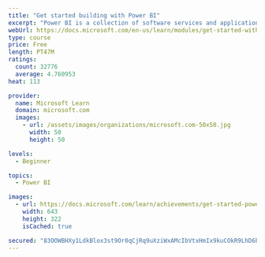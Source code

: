 ```yaml
---
title: "Get started building with Power BI"
excerpt: "Power BI is a collection of software services and applications that let you connect to all sorts of data sources and create compelling visuals and reports. You can benefit from receiving those reports, or you can share them with others inside or outside your organization. Learn the basics of Power BI, how its services and applications work together, and how they can be used to create or experience compelling visuals and analytics based on your data."
webUrl: https://docs.microsoft.com/en-us/learn/modules/get-started-with-power-bi/
type: course
price: Free
length: PT47M
ratings:
  count: 32776
  average: 4.760953
heat: 113

provider:
  name: Microsoft Learn
  domain: microsoft.com
  images:
    - url: /assets/images/organizations/microsoft.com-50x50.jpg
      width: 50
      height: 50

levels:
  - Beginner

topics:
  - Power BI

images:
  - url: https://docs.microsoft.com/learn/achievements/get-started-power-bi-social.png
    width: 643
    height: 322
    isCached: true

secured: "83OOWBHXy1LdkBlox3st9Or0qCjRq9uXziWxAMcIbVtxHmIx9kuCOkR9LhD6biIGSlaYUCEOnBGzFZocvCMcscJOivUG286pWGmqkKDGFqPyk1EpZqV9H2JaTXEeyoFjdV3ykegglNelg8+1cgMvlU0T856s0LqVOfYm0IhbkxMy2DrdaLbdEE9ZBYKAtTX6rtXRfqHQhJwJZLtyo9MehnsnbqacXcGUbh+nYWwfgAnV6GuX3Fs3xjOXVhO/RTuUOHH5k1/9uu9nBgdlbbU59zya77mO+YkDmcGrbglIJWCkQYyiRh4XyRCBdY4Uo+fZ2kiSbqDA9EPGYc1OzflGccMIiFoBlxOM2ukXDmb+4jB5+6YgFRZwGK9NSdlZ2l8lyHGfwJEVRhbJW8MzACI7VverxDwJN5t1zQ0eXVjvWzCf7pTrnshYw69W55xNygFY;ia/RI3ti6rTrJ0IBzxbzfQ=="
---
```


